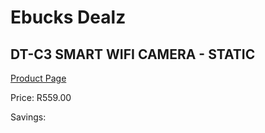 
# Ebucks Dealz
## DT-C3 SMART WIFI CAMERA - STATIC
[Product Page](https://www.ebucks.com/web/shop/productSelected.do?prodId=1084242654&catId=714994827)

Price: R559.00

Savings: 


	